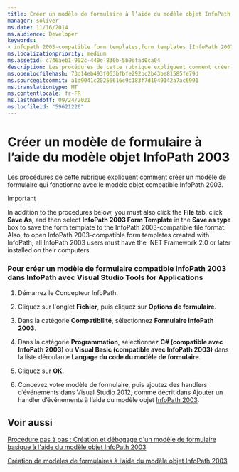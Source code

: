 ```yaml
---
title: Créer un modèle de formulaire à l’aide du modèle objet InfoPath 2003
manager: soliver
ms.date: 11/16/2014
ms.audience: Developer
keywords:
- infopath 2003-compatible form templates,form templates [InfoPath 2007], creating InfoPath 2003-compatible,InfoPath 2007, creating InfoPath 2003-compatible form templates
ms.localizationpriority: medium
ms.assetid: c746aeb1-902c-440e-830b-5b9efad0ca04
description: Les procédures de cette rubrique expliquent comment créer un modèle de formulaire qui fonctionne avec le modèle objet compatible InfoPath 2003.
ms.openlocfilehash: 73d14eb493f063bfbfe292bc2b43be81585fe79d
ms.sourcegitcommit: a1d9041c20256616c9c183f7d1049142a7ac6991
ms.translationtype: MT
ms.contentlocale: fr-FR
ms.lasthandoff: 09/24/2021
ms.locfileid: "59621226"
---
```

# <a name="create-a-form-template-using-the-infopath-2003-object-model"></a>Créer un modèle de formulaire à l’aide du modèle objet InfoPath 2003

Les procédures de cette rubrique expliquent comment créer un modèle de formulaire qui fonctionne avec le modèle objet compatible InfoPath 2003.
  
> [!IMPORTANT]
> In addition to the procedures below, you must also click the **File** tab, click **Save As**, and then select **InfoPath 2003 Form Template** in the **Save as type** box to save the form template to the InfoPath 2003-compatible file format. Also, to open InfoPath 2003-compatible form templates created with InfoPath, all InfoPath 2003 users must have the .NET Framework 2.0 or later installed on their computers. 
  
### <a name="to-create-an-infopath-2003-compatible-form-template-in-infopath-with-visual-studio-tools-for-applications"></a>Pour créer un modèle de formulaire compatible InfoPath 2003 dans InfoPath avec Visual Studio Tools for Applications

1. Démarrez le Concepteur InfoPath.
    
2. Cliquez sur l'onglet **Fichier**, puis cliquez sur **Options de formulaire**.
    
3. Dans la catégorie **Compatibilité**, sélectionnez **Formulaire InfoPath 2003**.
    
4. Dans la catégorie **Programmation**, sélectionnez **C# (compatible avec InfoPath 2003)** ou **Visual Basic (compatible avec InfoPath 2003)** dans la liste déroulante **Langage du code du modèle de formulaire**. 
    
5. Cliquez sur **OK**.
    
6. Concevez votre modèle de formulaire, puis ajoutez des handlers d’événements dans Visual Studio 2012, comme décrit dans Ajouter un handler d’événements à l’aide du modèle objet [InfoPath 2003](how-to-add-an-event-handler-using-the-infopath-2003-object-model.md).
    
## <a name="see-also"></a>Voir aussi



[Procédure pas à pas : Création et débogage d'un modèle de formulaire basique à l'aide du modèle objet InfoPath 2003](walkthrough-create-and-debug-basic-form-template-using-infopath-object-model.md)
  
[Création de modèles de formulaires à l’aide du modèle objet InfoPath 2003](creating-form-templates-using-the-infopath-2003-object-model.md)

